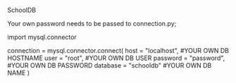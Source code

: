 SchoolDB



Your own password needs to be passed to connection.py;

import mysql.connector

connection = mysql.connector.connect(
    host = "localhost",    #YOUR OWN DB HOSTNAME
    user = "root",         #YOUR OWN DB USER
    password = "password", #YOUR OWN DB PASSWORD
    database = "schooldb"  #YOUR OWN DB NAME
)

